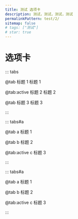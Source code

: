 ```yaml
---
title: 测试 选项卡
description: 测试，测试，测试，测试
permalinkPattern: test/2/
sitemap: false
# tags: ["测试"]
# star: true
---
```


# 选项卡

::: tabs

@tab 标题 1
标题 1

@tab:active 标题 2
标题 2

@tab 标题 3
标题 3

:::


::: tabs#a

@tab a
标题 1

@tab b
标题 2

@tab:active c
标题 3

:::

::: tabs#a

@tab a
标题 1

@tab b
标题 2

@tab:active c
标题 3

:::
